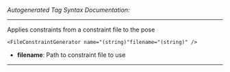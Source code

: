 _Autogenerated Tag Syntax Documentation:_

---
Applies constraints from a constraint file to the pose

```
<FileConstraintGenerator name="(string)"filename="(string)" />
```

-   **filename**: Path to constraint file to use

---
